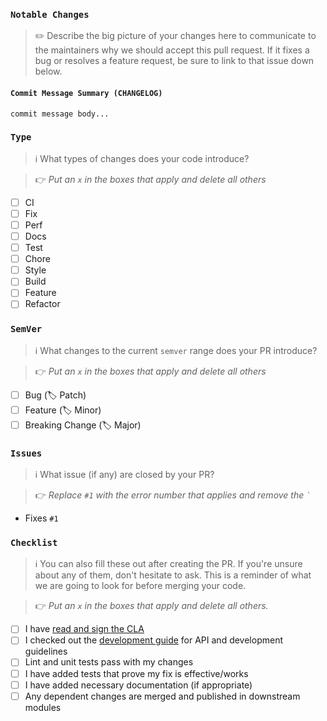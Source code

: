 ### `Notable Changes`

> ✏️ Describe the big picture of your changes here to communicate to the maintainers
why we should accept this pull request. If it fixes a bug or resolves a feature
request, be sure to link to that issue down below.

#### `Commit Message Summary (CHANGELOG)`

```
commit message body...
```

### `Type`

> ℹ️  What types of changes does your code introduce?

> 👉 _Put an `x` in the boxes that apply and delete all others_

- [ ] CI
- [ ] Fix
- [ ] Perf
- [ ] Docs
- [ ] Test
- [ ] Chore
- [ ] Style
- [ ] Build
- [ ] Feature
- [ ] Refactor

### `SemVer`

> ℹ️  What changes to the current `semver` range does your PR introduce?

> 👉  _Put an `x` in the boxes that apply and delete all others_

- [ ] Bug (:label: Patch)
- [ ] Feature (:label: Minor)
- [ ] Breaking Change (:label: Major)

### `Issues`

> ℹ️ What issue (if any) are closed by your PR?

> 👉  _Replace `#1` with the error number that applies and remove the ``` ` ```_

- Fixes `#1`

### `Checklist`

> ℹ️  You can also fill these out after creating the PR. If you're unsure about any of them, don't hesitate to ask. This is a reminder of what we are going to look for before merging your code.

> 👉  _Put an `x` in the boxes that apply and delete all others._

- [ ] I have [read and sign the CLA](https://cla.js.foundation/webpack/webpack.js.org)
- [ ] I checked out the [development guide](https://webpack.js.org/development/) for API and development guidelines
- [ ] Lint and unit tests pass with my changes
- [ ] I have added tests that prove my fix is effective/works
- [ ] I have added necessary documentation (if appropriate)
- [ ] Any dependent changes are merged and published in downstream modules
